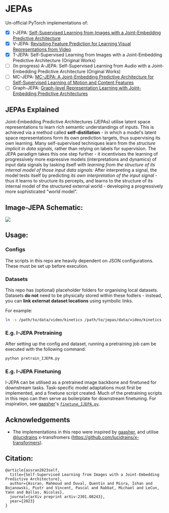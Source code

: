 # JEPAs
Un-official PyTorch implementations of:
- [x] I-JEPA: [Self-Supervised Learning from Images with a Joint-Embedding Predictive Architecture](https://arxiv.org/abs/2301.08243)
- [x] V-JEPA: [Revisiting Feature Prediction for Learning Visual Representations from Video](https://arxiv.org/abs/2404.08471)
- [x] T-JEPA: Self-Supervised Learning from Images with a Joint-Embedding Predictive Architecture (Original Works)
- [ ] (In progress) A-JEPA: Self-Supervised Learning from Audio with a Joint-Embedding Predictive Architecture (Original Works)
- [ ] MC-JEPA: [MC-JEPA: A Joint-Embedding Predictive Architecture for Self-Supervised Learning of Motion and Content Features](https://arxiv.org/abs/2307.12698)
- [ ] Graph-JEPA: [Graph-level Representation Learning with Joint-Embedding Predictive Architectures](https://arxiv.org/abs/2309.16014)

## JEPAs Explained
Joint-Embedding Predictive Architectures (JEPAs) utilise latent space representations to learn rich semantic understandings of inputs.
This is achieved via a method called **self-distillation** - in which a model's latent space representations form its own prediction targets, thus supervising its own learning.
Many self-supervised techniques learn from the *structure implicit in data signals,* rather than relying on labels for supervision.
The JEPA paradigm takes this one step further - it incentivises the learning of progressively more expressive models (interpretations and dynamics) of input data signals by tasking itself with *learning from the structure of its internal model of those input data signals:*
  After interpreting a signal, the model tests itself by predicting *its own interpretation of the input signal* - thus it learns to structure its percepts, and learns to the structure of its internal model of the structured external world - developing a progressively more sophisticated "world model".

## Image-JEPA Schematic:
![](IJEPA.png)

## Usage:
### Configs
The scripts in this repo are heavily dependent on JSON configurations.
These must be set up before execution.

### Datasets
This repo has (optional) placeholder folders for organising local datasets.
Datasets **do not** need to be physically stored within these fodlers - instead, you can **link externat dataset locations** using symbolic links.

For example:
```bash
ln -s /path/to/data/video/kinetics /path/to/jepas/data/video/kinetics
```


### E.g. I-JEPA Pretraining
After setting up the config and dataset, running a pretraining job cam be executed with the following command:
```bash
python pretrain_IJEPA.py
```

### E.g. I-JEPA Finetuning
I-JEPA can be utilised as a pretrained image backbone and finetuned for downstream tasks.
Task-specific model adaptations must first be implemented, and a finetune script created.
Much of the pretraining scripts in this repo can then serve as boilerplate for downstream finetuning.
For inspiration, see [gaasher](https://github.com/gaasher)'s [`finetune_IJEPA.py`](https://github.com/gaasher/I-JEPA/blob/main/finetune_IJEPA.py).

## Acknowledgements
- The implementations in this repo were inspired by [gaasher](https://github.com/gaasher/I-JEPA/tree), and utilise [@lucidrains](https://github.com/lucidrains) x-transfromers (https://github.com/lucidrains/x-transformers).

## Citation:
```
@article{assran2023self,
  title={Self-Supervised Learning from Images with a Joint-Embedding Predictive Architecture},
  author={Assran, Mahmoud and Duval, Quentin and Misra, Ishan and Bojanowski, Piotr and Vincent, Pascal and Rabbat, Michael and LeCun, Yann and Ballas, Nicolas},
  journal={arXiv preprint arXiv:2301.08243},
  year={2023}
}
```
